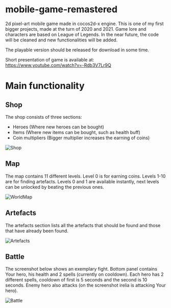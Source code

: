 # mobile-game-remastered

2d pixel-art mobile game made in cocos2d-x engine. This is one of my first bigger projects, made at the turn of 2020 and 2021.
Game lore and characters are based on League of Legends.
In the near future, the code will be cleaned and new functionalities will be added.

The playable version should be released for download in some time.

Short presentation of game is available at: https://www.youtube.com/watch?v=-Rdb3V7Lr9Q

# Main functionality

## Shop
The shop consists of three sections:
- Heroes (Where new heroes can be bought)
- Items (Where new items can be bought, such as health buff)
- Coin multipliers (Bigger multiplier increases the earning of coins)

![Shop](https://i.imgur.com/O6pYCJq.png)

## Map
The map contains 11 different levels.
Level 0 is for earning coins.
Levels 1-10 are for finding artefacts.
Levels 0 and 1 are available instantly, next levels can be unlocked by beating the previous ones.

![WorldMap](https://i.imgur.com/gZGwzaP.png)

## Artefacts 
The artefacts section lists all the artefacts that should be found and those that have already been found.

![Artefacts](https://i.imgur.com/4KhvrVr.png)

## Battle
The screenshot below shows an exemplary fight. Bottom panel contains Your hero, his health and 2 spells (currently on cooldown).
Each hero has 2 different spells, cooldown of first is 5 seconds and the second is 10 seconds.
Enemy hero also attacks (on the screenshot irelia is attacking Your hero).

![Battle](https://i.imgur.com/ZhBheug.png)
